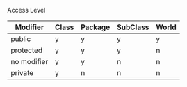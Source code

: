 Access Level


| Modifier    | Class | Package | SubClass | World |
| ----------- | ----- | ------- | -------- | ----- |
| public      | y     | y       | y        | y     |
| protected   | y     | y       | y        | n     |
| no modifier | y     | y       | n        | n     |
| private     | y     | n       | n        | n     |

